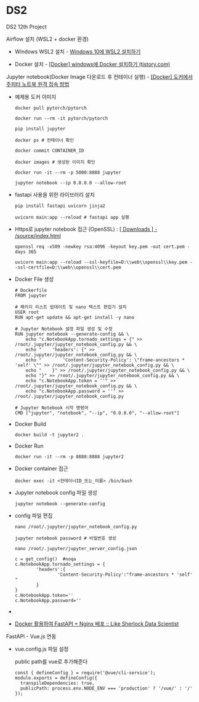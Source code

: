 # DS2

DS2 12th Project

Airflow 설치 (WSL2 + docker 환경)

- Windows WSL2 설치 - [Windows 10에 WSL2 설치하기](https://hkim-data.tistory.com/17)

- Docker 설치 - [[Docker] windows에 Docker 설치하기 (tistory.com)](https://hkim-data.tistory.com/16)

Jupyter notebook(Docker Image 다운로드 후 컨테이너 실행) - [[Docker] 도커에서 주피터 노트북 원격 접속 방법](https://yeko90.tistory.com/entry/how-to-run-jupyter-docker)

- 예제용 도커 이미지
  
  ```
  docker pull pytorch/pytorch
  
  docker run --rm -it pytorch/pytorch
  
  pip install jupyter
  
  docker ps # 컨테이너 확인 
  
  docker commit CONTAINER_ID
  
  docker images # 생성된 이미지 확인
  
  docker run -it --rm -p 5000:8888 jupyter
  
  jupyter notebook --ip 0.0.0.0 --allow-root
  ```

- fastapi 사용을 위한 라이브러리 설치
  
  ```
  pip install fastapi uvicorn jinja2
  
  uvicorn main:app --reload # fastapi app 실행
  ```

- Https로 jupyter notebook 접근 (OpenSSL) : [[ Downloads ] - /source/index.html](https://www.openssl.org/source/)
  
  ```
  openssl req -x509 -newkey rsa:4096 -keyout key.pem -out cert.pem -days 365
  
  uvicorn main:app --reload --ssl-keyfile=D:\\web\\openssl\\key.pem --ssl-certfile=D:\\web\\openssl\\cert.pem
  ```

- Docker File 생성
  
  ```
  # Dockerfile
  FROM jupyter
  
  # 패키지 리스트 업데이트 및 nano 텍스트 편집기 설치
  USER root
  RUN apt-get update && apt-get install -y nano
  
  # Jupyter Notebook 설정 파일 생성 및 수정
  RUN jupyter notebook --generate-config && \
      echo "c.NotebookApp.tornado_settings = {" >> /root/.jupyter/jupyter_notebook_config.py && \
      echo "    'headers': {" >> /root/.jupyter/jupyter_notebook_config.py && \
      echo "        'Content-Security-Policy': \"frame-ancestors * 'self' \"" >> /root/.jupyter/jupyter_notebook_config.py && \
      echo "    }" >> /root/.jupyter/jupyter_notebook_config.py && \
      echo "}" >> /root/.jupyter/jupyter_notebook_config.py && \
      echo "c.NotebookApp.token = ''" >> /root/.jupyter/jupyter_notebook_config.py && \
      echo "c.NotebookApp.password = ''" >> /root/.jupyter/jupyter_notebook_config.py
  
  # Jupyter Notebook 시작 명령어
  CMD ["jupyter", "notebook", "--ip", "0.0.0.0", "--allow-root"]
  ```

- Docker Build
  
  ```
  docker build -t jupyter2 .
  ```

- Docker Run
  
  ```
  docker run -it --rm -p 8888:8888 jupyter2
  ```

- Docker container 접근
  
  ```
  docker exec -it <컨테이너ID_또는_이름> /bin/bash
  ```

- Jupyter notebook config 파일 생성
  
  ```
  jupyter notebook --generate-config
  ```

- config 파일 편집
  
  ```
  nano /root/.jupyter/jupyter_notebook_config.py
  
  jupyter notebook password # 비밀번호 생성
  
  nano /root/.jupyter/jupyter_server_config.json
  
  c = get_config()  #noqa
  c.NotebookApp.tornado_settings = {
          'headers':{
                  'Content-Security-Policy':"frame-ancestors * 'self' "
          }
  }
  c.NotebookApp.token=''
  c.NotebookApp.password=''
  ```

- 

- [Docker 활용하여 FastAPI + Nginx 배포 :: Like Sherlock Data Scientist](https://richdad-project.tistory.com/96)

FastAPI - Vue.js 연동

- vue.config.js 파일 설정 
  
  public path를 vue로 추가해준다
  
  ```
  const { defineConfig } = require('@vue/cli-service');
  module.exports = defineConfig({
    transpileDependencies: true,
    publicPath: process.env.NODE_ENV === 'production' ? '/vue/' : '/'
  });
  ```
